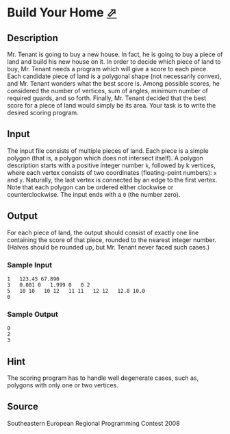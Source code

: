 # Build Your Home [⬀](http://poj.org/problem?id=3907)

## Description

Mr. Tenant is going to buy a new house. In fact, he is going to buy a piece of land and build his new house on it. In order to decide which piece of land to buy, Mr. Tenant needs a program which will give a score to each piece. Each candidate piece of land is a polygonal shape (not necessarily convex), and Mr. Tenant wonders what the best score is. Among possible scores, he considered the number of vertices, sum of angles, minimum number of required guards, and so forth. Finally, Mr. Tenant decided that the best score for a piece of land would simply be its area. Your task is to write the desired scoring program.

## Input

The input file consists of multiple pieces of land. Each piece is a simple polygon (that is, a polygon which does not intersect itself). A polygon description starts with a positive integer number `k`, followed by k vertices, where each vertex consists of two coordinates (floating-point numbers): `x` and `y`. Naturally, the last vertex is connected by an edge to the first vertex. Note that each polygon can be ordered either clockwise or counterclockwise. The input ends with a `0` (the number zero).

## Output

For each piece of land, the output should consist of exactly one line containing the score of that piece, rounded to the nearest integer number. (Halves should be rounded up, but Mr. Tenant never faced such cases.)

### Sample Input
```
1   123.45 67.890 
3   0.001 0   1.999 0   0 2 
5   10 10   10 12   11 11   12 12   12.0 10.0 
0
```

### Sample Output
```
0
2
3
```

## Hint

The scoring program has to handle well degenerate cases, such as, polygons with only one or two vertices.

## Source

Southeastern European Regional Programming Contest 2008
